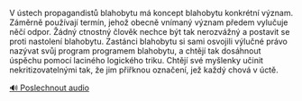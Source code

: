 
V ústech propagandistů blahobytu má koncept blahobytu konkrétní význam. Záměrně používají termín, jehož obecně vnímaný význam předem vylučuje něčí odpor. Žádný ctnostný člověk nechce být tak nerozvážný a postavit se proti nastolení blahobytu. Zastánci blahobytu si sami osvojili výlučné právo nazývat svůj program programem blahobytu, a chtějí tak dosáhnout úspěchu pomocí laciného logického triku. Chtějí své myšlenky učinit nekritizovatelnými tak, že jim přiřknou označení, jež každý chová v úctě.

[🔊 Poslechnout audio](/data/7-paragraphs/audio/chapter_165/para_004-V-stech-propagandist-blahobytu-m-koncept-blahob.mp3)
